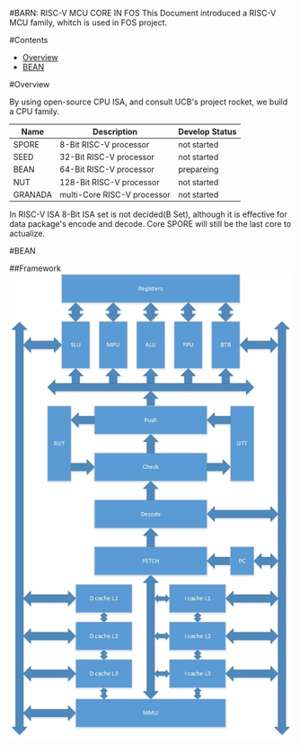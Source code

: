 #BARN: RISC-V MCU CORE IN FOS
This Document introduced a RISC-V MCU family, whitch is used in FOS project.

#Contents

- [Overview](#user-content-0)
- [BEAN](#user-content-1)

#Overview

<p  id="0">

By using open-source CPU ISA, and consult UCB's project rocket, we build a CPU family.

| **Name** |	**Description**		 	| **Develop Status** |
|----------|----------------------------|--------------------|
| SPORE    | 8-Bit RISC-V processor  	|not started         |
| SEED     | 32-Bit RISC-V processor 	|not started         |
| BEAN     | 64-Bit RISC-V processor 	|prepareing          |
| NUT      |128-Bit RISC-V processor 	|not started         |
| GRANADA  |multi-Core RISC-V processor |not started         |

In RISC-V ISA 8-Bit ISA set is not decided(B Set), although it is effective for data package's encode and decode.
Core SPORE will still be the last core to actualize. 

#BEAN

<p  id="1">

##Framework
![](Document/EN/img/Core.jpg)